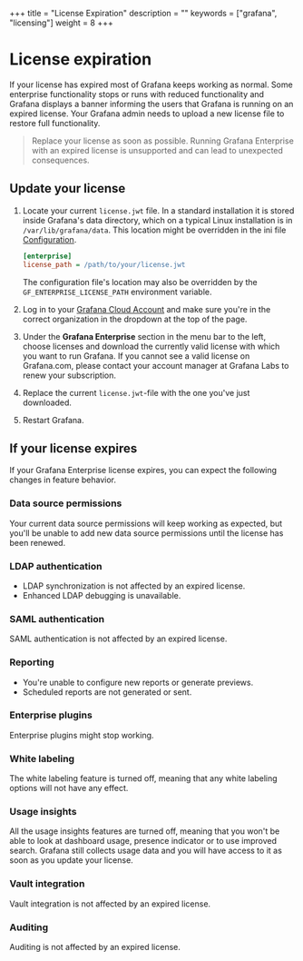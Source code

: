 +++
title = "License Expiration"
description = ""
keywords = ["grafana", "licensing"]
weight = 8
+++

# License expiration

If your license has expired most of Grafana keeps working as normal. Some enterprise functionality stops or runs with reduced functionality and Grafana displays a banner informing the users that Grafana is running on an expired license. Your Grafana admin needs to upload a new license file to restore full functionality.

> Replace your license as soon as possible. Running Grafana Enterprise with an expired license is unsupported and can lead to unexpected consequences.

## Update your license

1. Locate your current `license.jwt` file. In a standard installation it is stored inside Grafana's data directory, which on a typical Linux installation is in `/var/lib/grafana/data`. This location might be overridden in the ini file [Configuration](https://grafana.com/docs/grafana/latest/administration/configuration/).

   ```ini
   [enterprise]
   license_path = /path/to/your/license.jwt
   ```

   The configuration file's location may also be overridden by the `GF_ENTERPRISE_LICENSE_PATH` environment variable.

1. Log in to your [Grafana Cloud Account](https://grafana.com/login) and make sure you're in the correct organization in the dropdown at the top of the page.
1. Under the **Grafana Enterprise** section in the menu bar to the left, choose licenses and download the currently valid license with which you want to run Grafana. If you cannot see a valid license on Grafana.com, please contact your account manager at Grafana Labs to renew your subscription.
1. Replace the current `license.jwt`-file with the one you've just downloaded.
1. Restart Grafana.

## If your license expires

If your Grafana Enterprise license expires, you can expect the following changes in feature behavior.

### Data source permissions

Your current data source permissions will keep working as expected, but you'll be unable to add new data source permissions until the license has been renewed.

### LDAP authentication

- LDAP synchronization is not affected by an expired license.
- Enhanced LDAP debugging is unavailable.

### SAML authentication

SAML authentication is not affected by an expired license.

### Reporting

- You're unable to configure new reports or generate previews.
- Scheduled reports are not generated or sent.

### Enterprise plugins

Enterprise plugins might stop working.

### White labeling

The white labeling feature is turned off, meaning that any white labeling options will not have any effect.

### Usage insights

All the usage insights features are turned off, meaning that you won't be able to look at dashboard usage, presence indicator or to use improved search. Grafana still collects usage data and you will have access to it as soon as you update your license.

### Vault integration

Vault integration is not affected by an expired license.

### Auditing

Auditing is not affected by an expired license.
